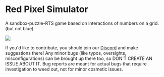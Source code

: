 # Red Pixel Simulator
A sandbox-puzzle-RTS game based on interactions of numbers on a grid. (but not blue)

<a href="https://red.pixelsimulator.repl.co/"><img src="https://img.shields.io/badge/-Red%20Pixel%20Simulator-%23000000?style=for-the-badge&logo=replit"></a>

If you'd like to contribute, you should join our [Discord](https://discord.pixelsimulator.repl.co) and make suggestions there! Any minor bugs (like typos, oversights, misconfigurations) can be brought up there too, so DON'T CREATE AN ISSUE ABOUT IT. Bug reports are meant for actual bugs that require investigation to weed out, not for minor cosmetic issues.